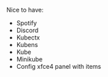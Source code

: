 Nice to have:
- Spotify
- Discord
- Kubectx
- Kubens
- Kube
- Minikube
- Config xfce4 panel with items

